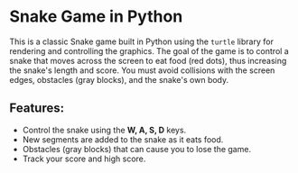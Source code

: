 # Snake Game in Python

This is a classic Snake game built in Python using the `turtle` library for rendering and controlling the graphics. The goal of the game is to control a snake that moves across the screen to eat food (red dots), thus increasing the snake's length and score. You must avoid collisions with the screen edges, obstacles (gray blocks), and the snake's own body.

## Features:
- Control the snake using the **W, A, S, D** keys.
- New segments are added to the snake as it eats food.
- Obstacles (gray blocks) that can cause you to lose the game.
- Track your score and high score.
